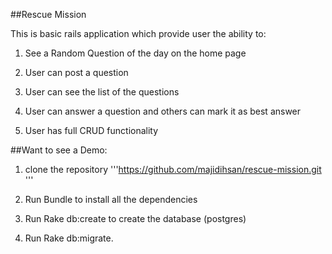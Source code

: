 ##Rescue Mission

This is basic rails application which provide user the ability to:

1) See a Random Question of the day on the home page

2) User can post a question

3) User can see the list of the questions

4) User can answer a question and others can mark it as best answer

5) User has full CRUD functionality

##Want to see a Demo:

1) clone the repository '''https://github.com/majidihsan/rescue-mission.git '''

2) Run Bundle to install all the dependencies

3) Run Rake db:create to create the database (postgres)

4) Run Rake db:migrate.
